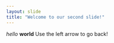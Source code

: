 ```yaml
---
layout: slide
title: "Welcome to our second slide!"
---
```

*hello* **world**
Use the left arrow to go back!
